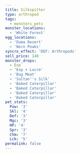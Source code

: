 ```yaml
---
title: Silkspitter
type: arthropod
tags:
  - monsters_pets
monster_locations:
  - 'White Forest'
egg_locations:
  - 'Duma Desert'
  - 'Norn Peaks'
syncro_effect: 'DEF: Arthropods'
sell_price: 140
monster_drops:
  - Exp
  - 'Exp + Lucre'
  - 'Bug Meat'
  - 'Sultan''s Silk'
  - 'Baked Caterpillar'
  - 'Baked Caterpillar'
  - 'Baked Caterpillar'
  - 'Baked Caterpillar'
pet_stats:
  Pow: '3'
  Skl: '4'
  Def: '3'
  Mgc: '3'
  HP: '4'
  Spr: '3'
  Chm: '7'
  Lck: '5'
permalink: false
---
```

